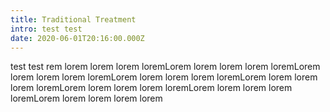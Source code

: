 ```yaml
---
title: Traditional Treatment
intro: test test
date: 2020-06-01T20:16:00.000Z
---
```

test test rem lorem lorem lorem loremLorem lorem lorem lorem loremLorem lorem lorem lorem loremLorem lorem lorem lorem loremLorem lorem lorem lorem loremLorem lorem lorem lorem loremLorem lorem lorem lorem loremLorem lorem lorem lorem lorem